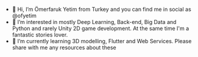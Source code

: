 - 👋 Hi, I’m Ömerfaruk Yetim from Turkey and you can find me in social as @ofyetim 
- 👀 I’m interested in mostly Deep Learning, Back-end, Big Data and Python and rarely Unity 2D game development. At the same time I'm a fantastic stories lover. 
- 🌱 I’m currently learning 3D modelling, Flutter and Web Services. Please share with me any resources about these


<!---
ofyetim/ofyetim is a ✨ special ✨ repository because its `README.md` (this file) appears on your GitHub profile.
You can click the Preview link to take a look at your changes.
--->
